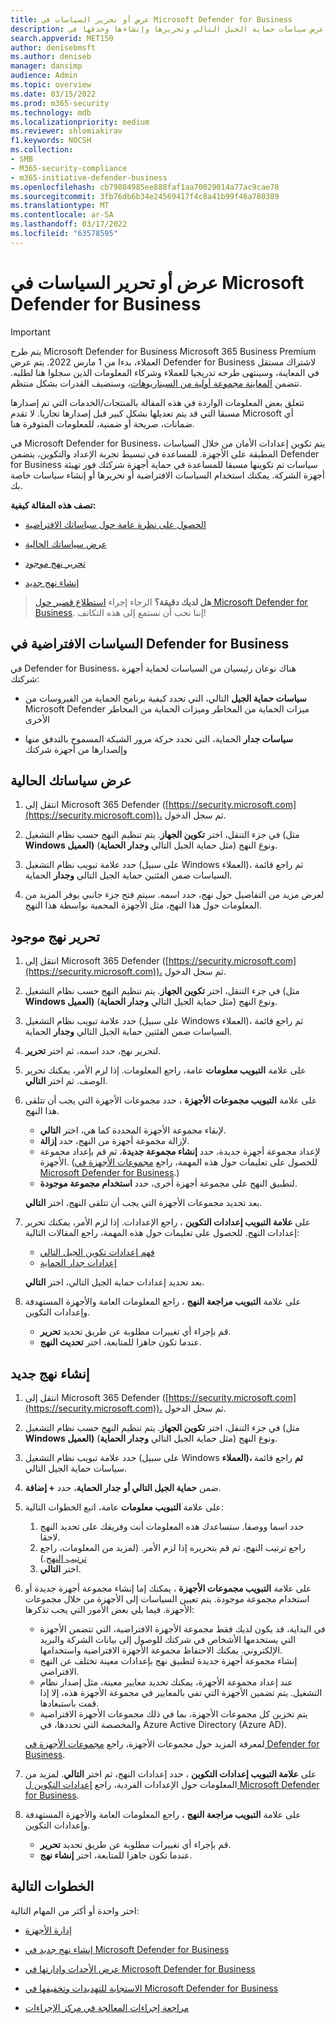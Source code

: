 ```yaml
---
title: عرض أو تحرير السياسات في Microsoft Defender for Business
description: تعرف على كيفية عرض سياسات حماية الجيل التالي وتحريرها وإنشاءها وحذفها في Microsoft Defender for Business
search.appverid: MET150
author: denisebmsft
ms.author: deniseb
manager: dansimp
audience: Admin
ms.topic: overview
ms.date: 03/15/2022
ms.prod: m365-security
ms.technology: mdb
ms.localizationpriority: medium
ms.reviewer: shlomiakirav
f1.keywords: NOCSH
ms.collection:
- SMB
- M365-security-compliance
- m365-initiative-defender-business
ms.openlocfilehash: cb79804985ee888faf1aa70029014a77ac9cae78
ms.sourcegitcommit: 3fb76db6b34e24569417f4c8a41b99f46a780389
ms.translationtype: MT
ms.contentlocale: ar-SA
ms.lasthandoff: 03/17/2022
ms.locfileid: "63578595"
---
```

# <a name="view-or-edit-policies-in-microsoft-defender-for-business"></a>عرض أو تحرير السياسات في Microsoft Defender for Business

> [!IMPORTANT]
> يتم طرح Microsoft Defender for Business Microsoft 365 Business Premium العملاء[](../../business-premium/index.md)، بدءا من 1 مارس 2022. يتم عرض Defender for Business لاشتراك مستقل في المعاينة، وسينتهى طرحه تدريجيا للعملاء وشركاء المعلومات الذين سجلوا هنا [](https://aka.ms/mdb-preview) لطلبه. تتضمن [المعاينة مجموعة أولية من السيناريوهات](mdb-tutorials.md#try-these-preview-scenarios)، وسنضيف القدرات بشكل منتظم.
> 
> تتعلق بعض المعلومات الواردة في هذه المقالة بالمنتجات/الخدمات التي تم إصدارها مسبقا التي قد يتم تعديلها بشكل كبير قبل إصدارها تجاريا. لا تقدم Microsoft أي ضمانات، صريحة أو ضمنية، للمعلومات المتوفرة هنا. 

في Microsoft Defender for Business، يتم تكوين إعدادات الأمان من خلال السياسات المطبقة على الأجهزة. للمساعدة في تبسيط تجربة الإعداد والتكوين، يتضمن Defender for Business سياسات تم تكوينها مسبقا للمساعدة في حماية أجهزة شركتك فور تهيئة أجهزة الشركة. يمكنك استخدام السياسات الافتراضية أو تحريرها أو إنشاء سياسات خاصة بك.

**تصف هذه المقالة كيفية:**

- [الحصول على نظرة عامة حول سياساتك الافتراضية](#default-policies-in-defender-for-business)

- [عرض سياساتك الحالية](#view-your-existing-policies)

- [تحرير نهج موجود](#edit-an-existing-policy)

- [إنشاء نهج جديد](#create-a-new-policy)

>
> **هل لديك دقيقة؟**
> الرجاء إجراء <a href="https://microsoft.qualtrics.com/jfe/form/SV_0JPjTPHGEWTQr4y" target="_blank">استطلاع قصير حول Microsoft Defender for Business</a>. إننا نحب أن نستمع إلى هذه التكاتف!
>

## <a name="default-policies-in-defender-for-business"></a>السياسات الافتراضية في Defender for Business

في Defender for Business، هناك نوعان رئيسيان من السياسات لحماية أجهزة شركتك:

- **سياسات حماية الجيل** التالي، التي تحدد كيفية برنامج الحماية من الفيروسات من Microsoft Defender ميزات الحماية من المخاطر وميزات الحماية من المخاطر الأخرى

- **سياسات جدار** الحماية، التي تحدد حركة مرور الشبكة المسموح بالتدفق منها وإلصدارها من أجهزة شركتك


## <a name="view-your-existing-policies"></a>عرض سياساتك الحالية

1. انتقل إلى Microsoft 365 Defender ([https://security.microsoft.com](https://security.microsoft.com))، ثم سجل الدخول. 

2. في جزء التنقل، اختر **تكوين الجهاز**. يتم تنظيم النهج حسب نظام التشغيل (مثل **Windows العميل)** ونوع النهج (مثل حماية الجيل التالي **وجدار الحماية**). 

3. حدد علامة تبويب نظام التشغيل (على سبيل Windows العملاء)، ثم راجع قائمة السياسات ضمن الفئتين حماية الجيل التالي **وجدار** الحماية. 

4. لعرض مزيد من التفاصيل حول نهج، حدد اسمه. سيتم فتح جزء جانبي يوفر المزيد من المعلومات حول هذا النهج، مثل الأجهزة المحمية بواسطة هذا النهج.

## <a name="edit-an-existing-policy"></a>تحرير نهج موجود

1. انتقل إلى Microsoft 365 Defender ([https://security.microsoft.com](https://security.microsoft.com))، ثم سجل الدخول. 

2. في جزء التنقل، اختر **تكوين الجهاز**. يتم تنظيم النهج حسب نظام التشغيل (مثل **Windows العميل)** ونوع النهج (مثل حماية الجيل التالي **وجدار الحماية**). 

3. حدد علامة تبويب نظام التشغيل (على سبيل Windows العملاء)، ثم راجع قائمة السياسات ضمن الفئتين حماية الجيل التالي **وجدار** الحماية. 

4. لتحرير نهج، حدد اسمه، ثم اختر **تحرير**.

5. على علامة **التبويب معلومات** عامة، راجع المعلومات. إذا لزم الأمر، يمكنك تحرير الوصف. ثم اختر **التالي**.

6. على علامة **التبويب مجموعات الأجهزة** ، حدد مجموعات الأجهزة التي يجب أن تتلقى هذا النهج.  

   - لإبقاء مجموعة الأجهزة المحددة كما هي، اختر **التالي**.
   - لإزالة مجموعة أجهزة من النهج، حدد **إزالة**.
   - لإعداد مجموعة أجهزة جديدة، حدد **إنشاء مجموعة جديدة**، ثم قم بإعداد مجموعة الأجهزة. (للحصول على تعليمات حول هذه المهمة، راجع [مجموعات الأجهزة في Microsoft Defender for Business](mdb-create-edit-device-groups.md).)
   - لتطبيق النهج على مجموعة أجهزة أخرى، حدد **استخدام مجموعة موجودة**.

   بعد تحديد مجموعات الأجهزة التي يجب أن تتلقى النهج، اختر **التالي**.

7. على **علامة التبويب إعدادات التكوين** ، راجع الإعدادات. إذا لزم الأمر، يمكنك تحرير إعدادات النهج. للحصول على تعليمات حول هذه المهمة، راجع المقالات التالية: 

   - [فهم إعدادات تكوين الجيل التالي](mdb-next-gen-configuration-settings.md)   
   - [إعدادات جدار الحماية](mdb-firewall.md)

   بعد تحديد إعدادات حماية الجيل التالي، اختر **التالي**.

8. على علامة **التبويب مراجعة النهج** ، راجع المعلومات العامة والأجهزة المستهدفة وإعدادات التكوين. 

   - قم بإجراء أي تغييرات مطلوبة عن طريق تحديد **تحرير**.
   - عندما تكون جاهزا للمتابعة، اختر **تحديث النهج**.

## <a name="create-a-new-policy"></a>إنشاء نهج جديد

1. انتقل إلى Microsoft 365 Defender ([https://security.microsoft.com](https://security.microsoft.com))، ثم سجل الدخول. 

2. في جزء التنقل، اختر **تكوين الجهاز**. يتم تنظيم النهج حسب نظام التشغيل (مثل **Windows العميل)** ونوع النهج (مثل حماية الجيل التالي **وجدار الحماية**). 

3. حدد علامة تبويب نظام التشغيل (على سبيل Windows **العملاء)، ثم** راجع قائمة سياسات حماية الجيل التالي. 

4. ضمن **حماية الجيل التالي أو** **جدار الحماية**، حدد **+ إضافة**.

5. على علامة **التبويب معلومات** عامة، اتبع الخطوات التالية:

   1. حدد اسما ووصفا. ستساعدك هذه المعلومات أنت وفريقك على تحديد النهج لاحقا.
   2. راجع ترتيب النهج، ثم قم بتحريره إذا لزم الأمر. (لمزيد من المعلومات، راجع [ترتيب النهج](mdb-policy-order.md).)
   3. اختر **التالي**. 

7. على علامة **التبويب مجموعات الأجهزة** ، يمكنك إما إنشاء مجموعة أجهزة جديدة أو استخدام مجموعة موجودة. يتم تعيين السياسات إلى الأجهزة من خلال مجموعات الأجهزة. فيما يلي بعض الأمور التي يجب تذكرها:

   - في البداية، قد يكون لديك فقط مجموعة الأجهزة الافتراضية، التي تتضمن الأجهزة التي يستخدمها الأشخاص في شركتك للوصول إلى بيانات الشركة والبريد الإلكتروني. يمكنك الاحتفاظ مجموعة الأجهزة الافتراضية واستخدامها.
   - إنشاء مجموعة أجهزة جديدة لتطبيق نهج بإعدادات معينة تختلف عن النهج الافتراضي. 
   - عند إعداد مجموعة الأجهزة، يمكنك تحديد معايير معينة، مثل إصدار نظام التشغيل. يتم تضمين الأجهزة التي تفي بالمعايير في مجموعة الأجهزة هذه، إلا إذا قمت باستبعادها. 
   - يتم تخزين كل مجموعات الأجهزة، بما في ذلك مجموعات الأجهزة الافتراضية والمخصصة التي تحددها، في Azure Active Directory (Azure AD).

   لمعرفة المزيد حول مجموعات الأجهزة، راجع [مجموعات الأجهزة في Defender for Business](mdb-create-edit-device-groups.md).

8. على **علامة التبويب إعدادات التكوين** ، حدد إعدادات النهج، ثم اختر **التالي**. لمزيد من المعلومات حول الإعدادات الفردية، راجع [إعدادات التكوين ل Microsoft Defender for Business](mdb-next-gen-configuration-settings.md).

9. على علامة **التبويب مراجعة النهج** ، راجع المعلومات العامة والأجهزة المستهدفة وإعدادات التكوين. 

   - قم بإجراء أي تغييرات مطلوبة عن طريق تحديد **تحرير**.
   - عندما تكون جاهزا للمتابعة، اختر **إنشاء نهج**.


## <a name="next-steps"></a>الخطوات التالية

اختر واحدة أو أكثر من المهام التالية:

- [إدارة الأجهزة](mdb-manage-devices.md)

- [إنشاء نهج جديد في Microsoft Defender for Business](mdb-create-new-policy.md)

- [عرض الأحداث وإدارتها في Microsoft Defender for Business](mdb-view-manage-incidents.md)

- [الاستجابة للتهديدات وتخفيفها في Microsoft Defender for Business](mdb-respond-mitigate-threats.md)

- [مراجعة إجراءات المعالجة في مركز الإجراءات](mdb-review-remediation-actions.md)